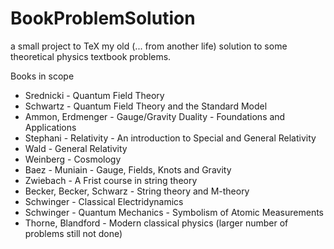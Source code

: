 # BookProblemSolution

a small project to TeX my old (... from another life) solution to some theoretical physics textbook problems.

Books in scope

+ Srednicki - Quantum Field Theory
+ Schwartz - Quantum Field Theory and the Standard Model
+ Ammon, Erdmenger - Gauge/Gravity Duality - Foundations and Applications
+ Stephani - Relativity - An introduction to Special and General Relativity
+ Wald - General Relativity
+ Weinberg - Cosmology
+ Baez - Muniain - Gauge, Fields, Knots and Gravity
+ Zwiebach - A Frist course in string theory
+ Becker, Becker, Schwarz - String theory and M-theory
+ Schwinger - Classical Electridynamics
+ Schwinger - Quantum Mechanics - Symbolism of Atomic Measurements
+ Thorne, Blandford - Modern classical physics (larger number of problems still not done)
